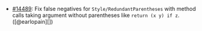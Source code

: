 * [#14489](https://github.com/rubocop/rubocop/pull/14489): Fix false negatives for `Style/RedundantParentheses` with method calls taking argument without parentheses like `return (x y) if z`. ([@earlopain][])
